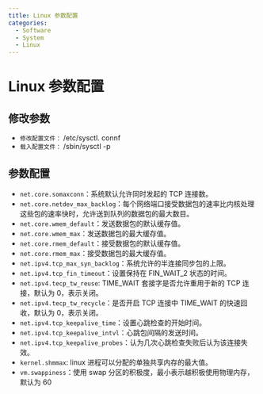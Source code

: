 ```yaml
---
title: Linux 参数配置
categories:
  - Software
  - System
  - Linux
---
```

# Linux 参数配置

## 修改参数

- `修改配置文件：` /etc/sysctl. connf
- `载入配置文件：` /sbin/sysctl -p

## 参数配置

- `net.core.somaxconn`：系统默认允许同时发起的 TCP 连接数。
- `net.core.netdev_max_backlog`：每个网络端口接受数据包的速率比内核处理这些包的速率快时，允许送到队列的数据包的最大数目。
- `net.core.wmem_default`：发送数据包的默认缓存值。
- `net.core.wmem_max`：发送数据包的最大缓存值。
- `net.core.rmem_default`：接受数据包的默认缓存值。
- `net.core.rmem_max`：接受数据包的最大缓存值。
- `net.ipv4.tcp_max_syn_backlog`：系统允许的半连接同步包的上限。
- `net.ipv4.tcp_fin_timeout`：设置保持在 FIN_WAIT_2 状态的时间。
- `net.ipv4.tecp_tw_reuse`: TIME_WAIT 套接字是否允许重用于新的 TCP 连接，默认为 0，表示关闭。
- `net.ipv4.tecp_tw_recycle`：是否开启 TCP 连接中 TIME_WAIT 的快速回收，默认为 0，表示关闭。
- `net.ipv4.tcp_keepalive_time`：设置心跳检查的开始时间。
- `net.ipv4.tcp_keepalive_intvl`：心跳包间隔的发送时间。
- `net.ipv4.tcp_keepalive_probes`：认为几次心跳检查失败后认为该连接失效。
- `kernel.shmmax`: linux 进程可以分配的单独共享内存的最大值。
- `vm.swappiness`：使用 swap 分区的积极度，最小表示越积极使用物理内存，默认为 60